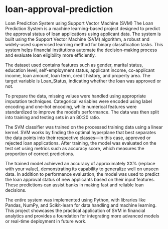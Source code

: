 # loan-approval-prediction
Loan Prediction System using Support Vector Machine (SVM)
The Loan Prediction System is a machine learning-based project designed to predict the approval status of loan applications using applicant data. The system is built using the Support Vector Machine (SVM) algorithm, a robust and widely-used supervised learning method for binary classification tasks. This system helps financial institutions automate the decision-making process and evaluate loan eligibility more efficiently.

The dataset used contains features such as gender, marital status, education level, self-employment status, applicant income, co-applicant income, loan amount, loan term, credit history, and property area. The target variable is Loan_Status, indicating whether the loan was approved or not.

To prepare the data, missing values were handled using appropriate imputation techniques. Categorical variables were encoded using label encoding and one-hot encoding, while numerical features were standardized to improve the model’s performance. The data was then split into training and testing sets in an 80:20 ratio.

The SVM classifier was trained on the processed training data using a linear kernel. SVM works by finding the optimal hyperplane that best separates the data points into their respective classes—in this case, approved or rejected loan applications. After training, the model was evaluated on the test set using metrics such as accuracy score, which measures the proportion of correct predictions.

The trained model achieved an accuracy of approximately XX% (replace with your value), demonstrating its capability to generalize well on unseen data. In addition to performance evaluation, the model was used to predict the loan approval status of new applicants based on their input features. These predictions can assist banks in making fast and reliable loan decisions.

The entire system was implemented using Python, with libraries like Pandas, NumPy, and Scikit-learn for data handling and machine learning. This project showcases the practical application of SVM in financial analytics and provides a foundation for integrating more advanced models or real-time deployment in future work.

